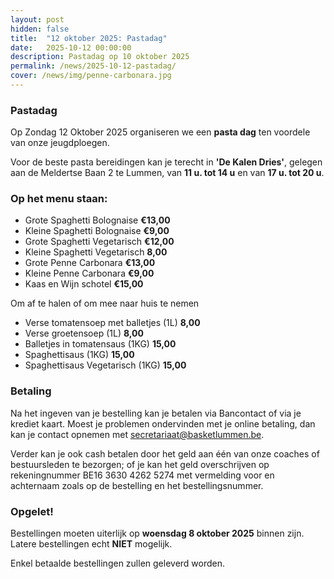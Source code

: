 ```yaml
---
layout: post
hidden: false
title:  "12 oktober 2025: Pastadag"
date:   2025-10-12 00:00:00
description: Pastadag op 10 oktober 2025
permalink: /news/2025-10-12-pastadag/
cover: /news/img/penne-carbonara.jpg
---
```


### Pastadag

Op Zondag 12 Oktober 2025 organiseren we een **pasta dag** ten voordele van onze jeugdploegen.

Voor de beste pasta bereidingen kan je terecht in **'De Kalen Dries'**, gelegen aan de Meldertse Baan 2 te Lummen,  van **11 u. tot 14 u** en van **17 u. tot 20 u**.

### Op het menu staan:

- Grote Spaghetti Bolognaise **€13,00**
- Kleine Spaghetti Bolognaise **€9,00**
- Grote Spaghetti Vegetarisch **€12,00**
- Kleine Spaghetti Vegetarisch **8,00**
- Grote Penne Carbonara **€13,00**
- Kleine Penne Carbonara **€9,00**
- Kaas en Wijn schotel **€15,00**

Om af te halen of om mee naar huis te nemen

- Verse tomatensoep met balletjes (1L) **8,00**
- Verse groetensoep (1L) **8,00**
- Balletjes in tomatensaus (1KG) **15,00**
- Spaghettisaus (1KG) **15,00**
- Spaghettisaus Vegetarisch (1KG) **15,00**


### Betaling

Na het ingeven van je bestelling kan je betalen via Bancontact of via je krediet kaart. Moest je problemen ondervinden met je online betaling, dan kan je contact opnemen met [secretariaat@basketlummen.be](mailto://secretariaat@basketlummen.be).

Verder kan je ook cash betalen door het geld aan één van onze coaches of bestuursleden te bezorgen; of je kan het geld overschrijven op rekeningnummer BE16 3630 4262 5274 met vermelding voor en achternaam zoals op de bestelling en het bestellingsnummer.

### Opgelet!

Bestellingen moeten uiterlijk op **woensdag 8 oktober 2025** binnen zijn. Latere bestellingen echt **NIET** mogelijk. 

Enkel betaalde bestellingen zullen geleverd worden. 

<style>
    clubmgmt-checkout-form .table-row .table-cell:first-of-type
    {
        width: 30%;
    }

    payment-method
    {
        display: table-row-group;
    }
</style>

<script type="module">

 import { shell, translations } from "https://fundraising.clubmanagement.io/cdn/release/1.0.9/clubmanagement.sales.public.min.js";

 (async function() {			
	
    translations.language = "nl";

	translations.CheckoutFormOrderConfirmationLegend.nl = "We verwelkomen je op zondag 12 oktober 2025 in zaal Kalen Dries doorlopend tussen 11u tot 14u en van 17u tot 20u.";
    translations.CheckoutFormChoosePaymentMethodCashMessage.nl = "Gelieve het te betalen bedrag te bezorgen aan de coach of aan een bestuurslid.";
    translations.CheckoutFormChoosePaymentMethodWireTransferMessage.nl = " Gelieve het geld over te schrijven op rekeningnummer BE16 3630 4262 5274 met vermelding voor en achternaam zoals op de bestelling";

	await shell.activate();
	
 })();
	
</script>

<clubmgmt-checkout data-sale-id="43ed0142-ca3e-071b-e802-a319aa5ac46e" data-organization-id="5159e64f-4d2e-42c4-968d-6ff38338129b"></clubmgmt-checkout>